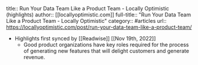 title:: Run Your Data Team Like a Product Team - Locally Optimistic (highlights)
author:: [[locallyoptimistic.com]]
full-title:: "Run Your Data Team Like a Product Team - Locally Optimistic"
category:: #articles
url:: https://locallyoptimistic.com/post/run-your-data-team-like-a-product-team/

- Highlights first synced by [[Readwise]] [[Nov 19th, 2022]]
	- Good product organizations have key roles required for the process of generating new features that will delight customers and generate revenue.